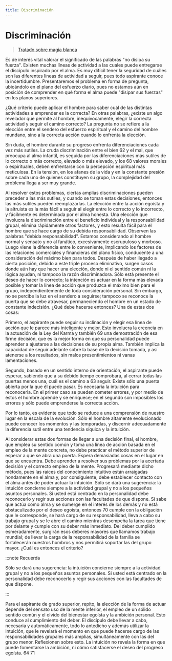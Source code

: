 ```yaml
---
title: Discriminación
---
```


# Discriminación

> [Tratado sobre magia blanca](/tratado-sobre-magia-blanca/regla-1#en67)

Es de interés vital valorar el significado de las palabras "no disipa su fuerza". Existen muchas líneas de actividad a las cuales puede entregarse el discípulo inspirado por el alma. Es muy difícil tener la seguridad de cuáles son las diferentes líneas de actividad a seguir, pues todo aspirante conoce la incertidumbre. Presentaremos el problema en forma de pregunta, ubicándolo en el plano del esfuerzo diario, pues no estamos aún en posición de comprender en qué forma el alma puede "disipar sus fuerzas" en los planos superiores.

¿Qué criterio puede aplicar el hombre para saber cuál de las distintas actividades a emprender es la correcta? En otras palabras, ¿existe un algo revelador que permite al hombre, inequívocamente, elegir la correcta actividad y seguir el camino correcto? La pregunta no se refiere a la elección entre el sendero del esfuerzo espiritual y el camino del hombre mundano, sino a la correcta acción cuando lo enfrenta la elección.

Sin duda, el hombre durante su progreso enfrenta diferenciaciones cada vez más sutiles. La cruda discriminación entre el bien <pin lang="es">62</pin> y el mal, que preocupa al alma infantil, es seguida por las diferenciaciones más sutiles de lo correcto o más correcto, elevado o más elevado, y los <pin lang="en">68</pin> valores morales o espirituales, deben enfrentarse con la percepción espiritual más meticulosa. En la tensión, en los afanes de la vida y en la constante presión sobre cada uno de quienes constituyen su grupo, la complejidad del problema llega a ser muy grande.

Al resolver estos problemas, ciertas amplias discriminaciones pueden preceder a las más sutiles, y cuando se toman estas decisiones, entonces las más sutiles pueden reemplazarlas. La elección entre la acción egoísta y la altruista es la más fácil a seguir al elegir entre lo correcto y lo incorrecto, y fácilmente es determinada por el alma honesta. Una elección que involucra la discriminación entre el beneficio individual y la responsabilidad grupal, elimina rápidamente otros factores, y esto resulta fácil para el hombre que se hace cargo de su debida responsabilidad. Observen las palabras "debida responsabilidad". Estamos considerando al hombre normal y sensato y no al fanático, excesivamente escrupuloso y morboso. Luego viene la diferencia entre lo conveniente, implicando los factores de las relaciones comerciales y financieras del plano físico, conducente a una consideración del máximo bien para todos. Después de haber llegado a cierta posición, debido a este triple proceso eliminativo, surgen casos donde aún hay que hacer una elección, donde ni el sentido común ni la lógica ayudan, ni tampoco la razón discriminadora. Sólo está presente el deseo de hacer lo correcto; la intención es actuar en la forma más elevada posible y tomar la línea de acción que produzca el máximo bien para el grupo, independientemente de toda consideración personal. Sin embargo, no se percibe la luz en el sendero a seguirse; tampoco se reconoce la puerta que se debe atravesar, permaneciendo el hombre en un estado de constante indecisión. ¿Qué debe hacerse entonces? Una de estas dos cosas:

Primero, el aspirante puede seguir su inclinación y elegir esa línea de acción que le parece más inteligente y mejor. Esto involucra la creencia en la actuación de la Ley del Karma y también <pin lang="en">69</pin> una demostración de esa firme decisión, que es la mejor forma en que su personalidad puede aprender a ajustarse a las decisiones de su propia alma. También implica la capacidad de seguir adelante sobre la base de la decisión tomada, y así atenerse a los resultados, sin malos presentimientos ni vanas lamentaciones.

Segundo, basado en un sentido interno de orientación, el aspirante puede esperar, sabiendo que a su debido tiempo comprobará, al cerrar todas las puertas menos una, cuál es el camino a <pin lang="es">63</pin> seguir. Existe sólo una puerta abierta por la que él puede pasar. Es necesaria la intuición para reconocerla. En el primer caso se pueden cometer errores, y por medio de éstos el hombre aprende y se enriquece; en el segundo son imposibles los errores y sólo puede emprenderse la correcta acción.

Por lo tanto, es evidente que todo se reduce a una comprensión de nuestro lugar en la escala de la evolución. Sólo el hombre altamente evolucionado puede conocer los momentos y las temporadas, y discernir adecuadamente la diferencia sutil entre una tendencia síquica y la intuición.

Al considerar estas dos formas de llegar a una decisión final, el hombre, que emplea su sentido común y toma una línea de acción basada en el empleo de la mente concreta, no debe practicar el método superior de esperar a que se abra una puerta. Espera demasiadas cosas en el lugar en que se encuentra. Debe aprender a resolver sus problemas por la acertada decisión y el correcto empleo de la mente. Progresará mediante dicho método, pues las raíces del conocimiento intuitivo están arraigadas hondamente en el alma y, por consiguiente, debe establecer contacto con el alma antes de poder actuar la intuición. Sólo se dará una sugerencia: la intuición concierne siempre a la actividad grupal y no a los pequeños asuntos personales. Si usted está centrado en la personalidad debe reconocerlo y regir sus acciones con las facultades de que dispone. Si sabe que actúa como alma y se sumerge en el interés de los demás y no está obstaculizado por el deseo egoísta, entonces <pin lang="en">70</pin> cumple con la obligación que le corresponde, se hará cargo de su responsabilidad, lleva a cabo su trabajo grupal y se le abre el camino mientras desempeña la tarea que tiene por delante y cumple con su deber más inmediato. Del deber cumplido esmeradamente, surgirán esos deberes mayores que llamamos trabajo mundial; de llevar la carga de la responsabilidad de la familia se fortalecerán nuestros hombros y nos permitirá soportar las del grupo mayor. ¿Cuál es entonces el criterio?

:::note Recuerda

Sólo se dará una sugerencia: la intuición concierne siempre a la actividad grupal y no a los pequeños asuntos personales. Si usted está centrado en la personalidad debe reconocerlo y regir sus acciones con las facultades de que dispone.

:::

Para el aspirante de grado superior, repito, la elección de la forma de actuar depende del sensato uso de la mente inferior, el empleo de un sólido sentido común y el olvido del bienestar egoísta y la ambición personal. Esto conduce al cumplimiento del deber. El discípulo debe llevar a cabo, necesaria y automáticamente, todo lo antedicho y además utilizar la intuición, que le revelará el momento en que puede hacerse cargo de las responsabilidades grupales más amplias, simultáneamente con las del grupo menor. Reflexionen sobre esto. La intuición no revela la forma en que puede fomentarse la ambición, ni cómo satisfacerse el deseo del progreso egoísta. <pin lang="es">64</pin> <pin lang="en">71</pin>
